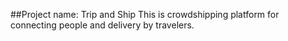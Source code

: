 ##Project name: Trip and Ship
This is crowdshipping platform for connecting people and delivery by travelers.
